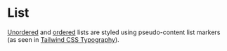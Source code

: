 # List

[Unordered](https://developer.mozilla.org/en-US/docs/Web/HTML/Element/ul) and
[ordered](https://developer.mozilla.org/en-US/docs/Web/HTML/Element/ol) lists
are styled using pseudo-content list markers (as seen in [Tailwind CSS Typography](https://tailwindcss-typography.netlify.app/)).

